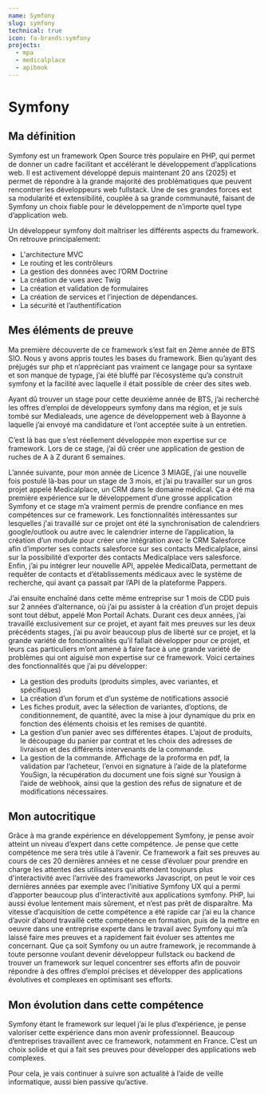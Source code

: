 ```yaml
---
name: Symfony
slug: symfony
technical: true
icon: fa-brands:symfony
projects:
  - mpa
  - medicalplace
  - apibook
---
```


# Symfony

## Ma définition

Symfony est un framework Open Source très populaire en PHP, qui permet de donner un cadre facilitant et accélérant le développement d’applications web. Il est activement développé depuis maintenant 20 ans (2025) et permet de répondre à la grande majorité des problématiques que peuvent rencontrer les développeurs web fullstack. Une de ses grandes forces est sa modularité et extensibilité, couplée à sa grande communauté, faisant de Symfony un choix fiable pour le développement de n’importe quel type d’application web.

Un développeur symfony doit maîtriser les différents aspects du framework. On retrouve principalement:

- L'architecture MVC
- Le routing et les contrôleurs
- La gestion des données avec l’ORM Doctrine
- La création de vues avec Twig
- La création et validation de formulaires
- La création de services et l’injection de dépendances.
- La sécurité et l’authentification

## Mes éléments de preuve

Ma première découverte de ce framework s’est fait en 2ème année de BTS SIO. Nous y avons appris toutes les bases du framework. Bien qu’ayant des préjugés sur php et n’appréciant pas vraiment ce langage pour sa syntaxe et son manque de typage, j’ai été bluffé par l’écosystème qu’a construit symfony et la facilité avec laquelle il était possible de créer des sites web. 

Ayant dû trouver un stage pour cette deuxième année de BTS, j’ai recherché les offres d’emploi de développeurs symfony dans ma région, et je suis tombé sur Medialeads, une agence de développement web à Bayonne à laquelle j’ai envoyé ma candidature et l’ont acceptée suite à un entretien.

C’est là bas que s’est réellement développée mon expertise sur ce framework. Lors de ce stage, j’ai dû créer une application de gestion de ruches de A à Z durant 6 semaines.

L’année suivante, pour mon année de Licence 3 MIAGE, j’ai une nouvelle fois postulé là-bas pour un stage de 3 mois, et j’ai pu travailler sur un gros projet appelé Medicalplace, un CRM dans le domaine médical. Ça a été ma première expérience sur le développement d’une grosse application Symfony et ce stage m’a vraiment permis de prendre confiance en mes compétences sur ce framework. Les fonctionnalités intéressantes sur lesquelles j'ai travaillé sur ce projet ont été la synchronisation de calendriers google/outlook ou autre avec le calendrier interne de l’application, la création d’un module pour créer une intégration avec le CRM Salesforce afin d’importer ses contacts salesforce sur ses contacts Medicalplace, ainsi sur la possibilité d’exporter des contacts Medicalplace vers salesforce. Enfin, j’ai pu intégrer leur nouvelle API, appelée MedicalData, permettant de requêter de contacts et d’établissements médicaux avec le système de recherche, qui avant ça passait par l’API de la plateforme Pappers.

J’ai ensuite enchaîné dans cette même entreprise sur 1 mois de CDD puis sur 2 années d’alternance, où j’ai pu assister à la création d’un projet depuis sont tout début, appelé Mon Portail Achats. Durant ces deux années, j’ai travaillé exclusivement sur ce projet, et ayant fait mes preuves sur les deux précédents stages, j’ai pu avoir beaucoup plus de liberté sur ce projet, et la grande variété de fonctionnalités qu’il fallait développer pour ce projet, et leurs cas particuliers m’ont amené à faire face à une grande variété de problèmes qui ont aiguisé mon expertise sur ce framework. Voici certaines des fonctionnalités que j’ai pu développer:

- La gestion des produits (produits simples, avec variantes, et spécifiques)
- La création d’un forum et d’un système de notifications associé
- Les fiches produit, avec la sélection de variantes, d’options, de conditionnement, de quantité, avec la mise à jour dynamique du prix en fonction des éléments choisis et les remises de quantité.
- La gestion d’un panier avec ses différentes étapes. L’ajout de produits, le découpage du panier par contrat et les choix des adresses de livraison et des différents intervenants de la commande.
- La gestion de la commande. Affichage de la proforma en pdf, la validation par l’acheteur, l’envoi en signature à l’aide de la plateforme YouSign, la récupération du document une fois signé sur Yousign à l’aide de webhook, ainsi que la gestion des refus de signature et de modifications nécessaires.

## Mon autocritique

Grâce à ma grande expérience en développement Symfony, je pense avoir atteint un niveau d’expert dans cette compétence. Je pense que cette compétence me sera très utile à l’avenir. Ce framework a fait ses preuves au cours de ces 20 dernières années et ne cesse d’évoluer pour prendre en charge les attentes des utilisateurs qui attendent toujours plus d'interactivité avec l’arrivée des frameworks Javascript, on peut le voir ces dernières années par exemple avec l’initiative Symfony UX qui a permi d’apporter beaucoup plus d'interactivité aux applications symfony. PHP, lui aussi évolue lentement mais sûrement, et n’est pas prêt de disparaître. Ma vitesse d’acquisition de cette compétence a été rapide car j’ai eu la chance d’avoir d’abord travaillé cette compétence en formation, puis de la mettre en oeuvre dans une entreprise experte dans le travail avec Symfony qui m’a laissé faire mes preuves et a rapidement fait évoluer ses attentes me concernant. Que ça soit Symfony ou un autre framework, je recommande à toute personne voulant devenir développeur fullstack ou backend de trouver un framework sur lequel concentrer ses efforts afin de pouvoir répondre à des offres d’emploi précises et développer des applications évolutives et complexes en optimisant ses efforts.

## Mon évolution dans cette compétence

Symfony étant le framework sur lequel j’ai le plus d’expérience, je pense valoriser cette expérience dans mon avenir professionnel. Beaucoup d’entreprises travaillent avec ce framework, notamment en France. C’est un choix solide et qui a fait ses preuves pour développer des applications web complexes. 

Pour cela, je vais continuer à suivre son actualité à l’aide de veille informatique, aussi bien passive qu’active.
